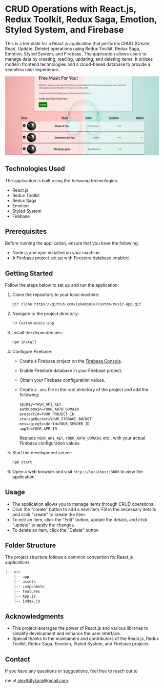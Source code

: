 # CRUD Operations with React.js, Redux Toolkit, Redux Saga, Emotion, Styled System, and Firebase

This is a template for a React.js application that performs CRUD (Create, Read, Update, Delete) operations using Redux Toolkit, Redux Saga, Emotion, Styled System, and Firebase. The application allows users to manage data by creating, reading, updating, and deleting items. It utilizes modern frontend technologies and a cloud-based database to provide a seamless user experience.

![Application Preview](src/assets//Images/preview.png)

## Technologies Used

The application is built using the following technologies:

- React.js
- Redux Toolkit
- Redux Saga
- Emotion
- Styled System
- Firebase

## Prerequisites

Before running the application, ensure that you have the following:

- Node.js and npm installed on your machine.
- A Firebase project set up with Firestore database enabled.

## Getting Started

Follow the steps below to set up and run the application:

1. Clone the repository to your local machine:

   ```bash
   git clone https://github.com/Lykamopia/Custom-music-app.git
   ```

2. Navigate to the project directory:

   ```bash
   cd Custom-music-app
   ```

3. Install the dependencies:

   ```bash
   npm install
   ```

4. Configure Firebase:

   - Create a Firebase project on the [Firebase Console](https://console.firebase.google.com/).
   - Enable Firestore database in your Firebase project.
   - Obtain your Firebase configuration values.
   - Create a `.env` file in the root directory of the project and add the following:

     ```
     apiKey=YOUR_API_KEY
     authDomain=YOUR_AUTH_DOMAIN
     projectId=YOUR_PROJECT_ID
     storageBucket=YOUR_STORAGE_BUCKET
     messagingSenderId=YOUR_SENDER_ID
     appId=YOUR_APP_ID
     ```

     Replace `YOUR_API_KEY`, `YOUR_AUTH_DOMAIN`, etc., with your actual Firebase configuration values.

5. Start the development server:

   ```bash
   npm start
   ```

6. Open a web browser and visit `http://localhost:3000` to view the application.

## Usage

- The application allows you to manage items through CRUD operations.
- Click the "create" button to add a new item. Fill in the necessary details and click "create" to create the item.
- To edit an item, click the "Edit" button, update the details, and click "update" to apply the changes.
- To delete an item, click the "Delete" button 

## Folder Structure

The project structure follows a common convention for React.js applications:

```
|-- src
    |-- app
    |-- assets
    |-- components
    |-- features
    |-- App.js
    |-- index.js
```

## Acknowledgments

- This project leverages the power of React.js and various libraries to simplify development and enhance the user interface.
- Special thanks to the maintainers and contributors of the React.js, Redux Toolkit, Redux Saga, Emotion, Styled System, and Firebase projects.

## Contact

If you have any questions or suggestions, feel free to reach out to

 me at [alex94lykam@gmail.com](alex94lykam@gmail.com).

